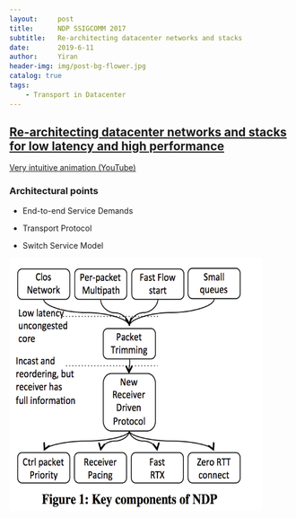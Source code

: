 ```yaml
---
layout:     post
title:      NDP SSIGCOMM 2017
subtitle:   Re-architecting datacenter networks and stacks
date:       2019-6-11
author:     Yiran
header-img: img/post-bg-flower.jpg
catalog: true
tags:
    - Transport in Datacenter
---
```


## [Re-architecting datacenter networks and stacks for low latency and high performance](https://gianniantichi.github.io/files/papers/ndp.pdf)

[Very intuitive animation (YouTube)](https://www.youtube.com/watch?v=BO0QhaxBRr0)

### Architectural points

- End-to-end Service Demands

- Transport Protocol 

- Switch Service Model


<img width="450" height="450" src="/img/post-ndp-1.png"/>



